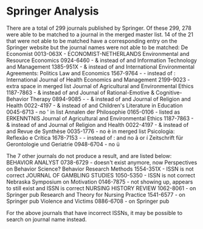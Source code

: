 # Springer Analysis
There are a total of 299 journals published by Springer. Of these 299, 278 were able to be matched to a journal in the merged master list. 14 of the 21 that were not able to be matched have a corresponding entry on the Springer website but the journal names were not able to be matched:
  De Economist 0013-063X - ECONOMIST-NETHERLANDS
  Environmental and Resource Economics 0924-6460 - & instead of and
  Information Technology and Management 1385-951X - & instead of and
  International Environmental Agreements: Politics Law and Economics 1567-9764 - - instead of :
  International Journal of Health Economics and Management 2199-9023 - extra space in merged list
  Journal of Agricultural and Environmental Ethics 1187-7863 - & instead of and
  Journal of Rational-Emotive & Cognitive-Behavior Therapy 0894-9085 - - & instead of and
  Journal of Religion and Health 0022-4197 - & instead of and
  Children's Literature in Education 0045-6713 - no ' in list
  Annalen der Philosophie 0165-0106 - listed as ERKENNTNIS
  Journal of Agricultural and Environmental Ethics 1187-7863 - & instead of and
  Journal of Religion and Health 0022-4197 - & instead of and
  Revue de Synthèse 0035-1776 - no è in merged list
  Psicologia: Reflexão e Crítica 1678-7153 - - instead of : and no ã or í
  Zeitschrift für Gerontologie und Geriatrie 0948-6704 - no ü

The 7 other journals do not produce a result, and are listed below:
  BEHAVIOR ANALYST 0738-6729 - doesn't exist anymore, now Perspectives on Behavior Science?
  Behavior Research Methods 1554-351X - ISSN is not correct
  JOURNAL OF GAMBLING STUDIES 1050-5350 - ISSN is not correct
  Nebraska Symposium on Motivation 0146-7875 - not showing up, appears to still exist and ISSN is correct
  NURSING HISTORY REVIEW 1062-8061 - on Springer pub
  Research and Theory for Nursing Practice 1541-6577 - on Springer pub
  Violence and Victims 0886-6708 - on Springer pub

For the above journals that have incorrect ISSNs, it may be possible to search on journal name instead.
